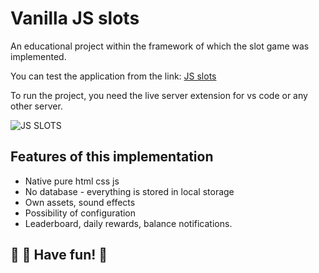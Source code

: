# Vanilla JS slots

An educational project within the framework of which the slot game was implemented.

You can test the application from the link: [JS slots](https://neketli.github.io/js-slots/)

To run the project, you need the live server extension for vs code or any other server.

![JS SLOTS](https://user-images.githubusercontent.com/48692866/190205615-a81262d1-dd7f-40b4-b400-f59cbcd98fa8.gif)

## Features of this implementation

- Native pure html css js
- No database - everything is stored in local storage
- Own assets, sound effects
- Possibility of configuration
- Leaderboard, daily rewards, balance notifications.

## 🎰 🌟 Have fun! 💫
